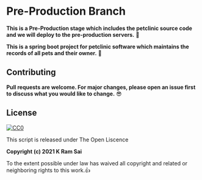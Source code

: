 # Pre-Production Branch
**This is a Pre-Production stage which includes the petclinic source code and we will deploy to the pre-production servers.** :punch:

**This is a spring boot project for petclinic software which maintains the records of all pets and their owner.** :metal:

## Contributing
**Pull requests are welcome. For major changes, please open an issue first to discuss what you would like to change.** :sunglasses:

## License

[![CC0](https://licensebuttons.net/p/zero/1.0/88x31.png)](https://creativecommons.org/publicdomain/zero/1.0/)

This script is released under The Open Liscence

**Copyright (c) 2021 K Ram Sai**

To the extent possible under law has waived all copyright and related or neighboring rights to this work.:thumbsup:
